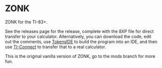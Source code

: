 # ZONK
ZONK for the TI-83+.

See the releases page for the release, complete with the 8XP file for direct transfer to your calculator. Alternatively, you can download the code, edit out the comments, use [TokensIDE](https://www.ticalc.org/archives/files/fileinfo/433/43315.html "ticalc.org") to build the program into an IDE, and then use [TI-Connect](https://education.ti.com/en/products/computer-software/ti-connect-sw "ti.com") to transfer that to a real calculator.

This is the original vanilla version of ZONK, go to the mods branch for more fun.
